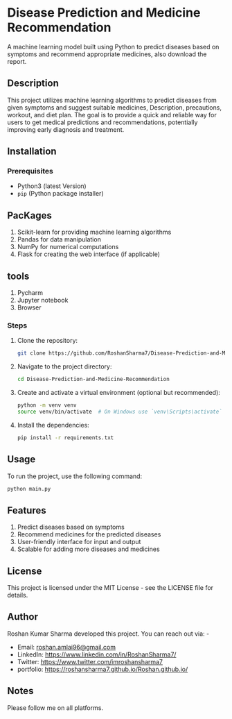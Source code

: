 # Disease Prediction and Medicine Recommendation

A machine learning model built using Python to predict diseases based on symptoms and recommend appropriate medicines, also download the report.

## Description
This project utilizes machine learning algorithms to predict diseases from given symptoms and suggest suitable medicines, Description, precautions, workout, and diet plan. The goal is to provide a quick and reliable way for users to get medical predictions and recommendations, potentially improving early diagnosis and treatment.

## Installation

### Prerequisites
- Python3 (latest Version)
- `pip` (Python package installer)

## PacKages 
1. Scikit-learn for providing machine learning algorithms
2. Pandas for data manipulation
3. NumPy for numerical computations
4. Flask for creating the web interface (if applicable)

## tools
1. Pycharm
2. Jupyter notebook
3. Browser
   
### Steps
1. Clone the repository:
    ```sh
    git clone https://github.com/RoshanSharma7/Disease-Prediction-and-Medicine-Recommendation.git
    ```
2. Navigate to the project directory:
    ```sh
    cd Disease-Prediction-and-Medicine-Recommendation
    ```
3. Create and activate a virtual environment (optional but recommended):
    ```sh
    python -m venv venv
    source venv/bin/activate  # On Windows use `venv\Scripts\activate`
    ```
4. Install the dependencies:
    ```sh
    pip install -r requirements.txt
    ```

## Usage
To run the project, use the following command:
```sh
python main.py
```
## Features
1. Predict diseases based on symptoms
2. Recommend medicines for the predicted diseases
3. User-friendly interface for input and output
4. Scalable for adding more diseases and medicines

## License
This project is licensed under the MIT License - see the LICENSE file for details.

## Author
Roshan Kumar Sharma developed this project. You can reach out via: -
- Email: roshan.amlai96@gmail.com 
- LinkedIn: https://www.linkedin.com/in/RoshanSharma7/
- Twitter: https://www.twitter.com/imroshansharma7
- portfolio: https://roshansharma7.github.io/Roshan.github.io/

## Notes
Please follow me on all platforms.
